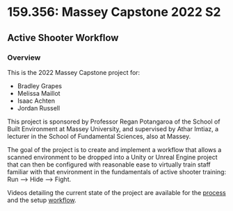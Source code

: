 # 159.356: Massey Capstone 2022 S2
## Active Shooter Workflow
### Overview
This is the 2022 Massey Capstone project for:
 - Bradley Grapes
 - Melissa Maillot
 - Isaac Achten
 - Jordan Russell

This project is sponsored by Professor Regan Potangaroa of the School of Built Environment at Massey University, and supervised by Athar Imtiaz, a lecturer in the School of Fundamental Sciences, also at Massey.

The goal of the project is to create and implement a workflow that allows a scanned environment to be dropped into a Unity or Unreal Engine project that can then be configured with reasonable ease to virtually train staff familiar with that environment in the fundamentals of active shooter training: Run --> Hide --> Fight.

Videos detailing the current state of the project are available for the [process](https://www.youtube.com/watch?v=Z3zAbHYYlC0) and the setup [workflow](https://www.youtube.com/watch?v=Sq2IdpHnCZA).
